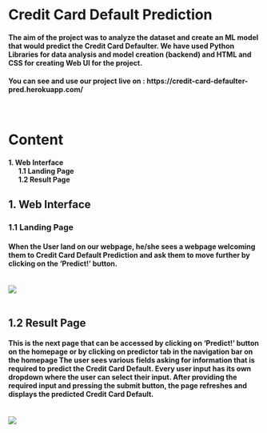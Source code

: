 <h1>Credit Card Default Prediction</h1>

<h4>The aim of the project was to analyze the dataset and create an ML model that would predict the Credit Card Defaulter. We have used Python Libraries for data analysis and model creation (backend) and HTML and CSS for creating Web UI for the project.</h4>

<h4>You can see and use our project live on : https://credit-card-defaulter-pred.herokuapp.com/</h4>

<br>

<h1>Content</h1>
<h4>
1. Web Interface<br>
&nbsp&nbsp&nbsp&nbsp&nbsp&nbsp1.1 Landing Page<br> 
&nbsp&nbsp&nbsp&nbsp&nbsp&nbsp1.2 Result Page<br> 

</h4>

<h2>1. Web Interface</h2>
<h3>1.1 Landing Page</h3>
<h4>When the User land on our webpage, he/she sees a webpage welcoming them to Credit Card Default Prediction and ask them to move further by clicking on the ‘Predict!’ button.</h4>
<br>
<img src = "https://user-images.githubusercontent.com/89390696/175038923-c8a465d1-2aaa-4bc8-bb01-f6144e1c9c52.png">
<br><br>

<h2>1.2 Result Page</h2>
<h4>This is the next page that can be accessed by clicking on ‘Predict!’ button on the homepage or by clicking on predictor tab in the navigation bar on the homepage
The user sees various fields asking for information that is required to predict the Credit Card Default. Every user input has its own dropdown where the user can select their input.
After providing the required input and pressing the submit button, the page refreshes and displays the predicted Credit Card Default.</h4>
<br>
<img src = "https://user-images.githubusercontent.com/89390696/175039566-0edf7041-dccf-4238-86d4-38169c611454.png">
<br><br>

